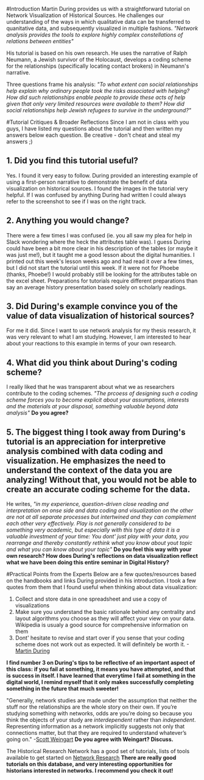 #Introduction
Martin During provides us with a straightforward tutorial on Network Visualization of Historical Sources. He challenges our understanding of the ways in which qualitative data can be transferred to quanitative data, and subsequently visualized in multiple fashions. *"Network analysis provides the tools to explore highly complex constellations of relations between entities"* 

His tutorial is based on his own research. He uses the narrative of Ralph Neumann, a Jewish survivor of the Holocaust, develops a coding scheme for the relationships (specifically locating contact brokers) in Neumann's narrative. 

Three questions frame his analysis: 
*"To what extent can social relationships help explain why ordinary people took the risks associated with helping? How did such relationships enable people to provide these acts of help given that only very limited resources were available to them? How did social relationships help Jewish refugees to survive in the underground?"* 

#Tutorial Critiques & Broader Reflections
Since I am not in class with you guys, I have listed my questions about the tutorial and then written my answers below each question. Be creative - don't cheat and steal my answers ;) 

## 1. Did you find this tutorial useful? 
Yes. I found it very easy to follow. During provided an interesting example of using a first-person narrative to demonstrate the benefit of data visualization on historical sources. I found the images in the tutorial very helpful. If I was confused by anything During had written I could always refer to the screenshot to see if I was on the right track. 
## 2. Anything you would change? 
There were a few times I was confused (ie. you all saw my plea for help in Slack wondering where the heck the attributes table was). I guess During could have been a bit more clear in his description of the tables (or maybe it was just me!), but it taught me a good lesson about the digital humanities. I printed out this week's lesson weeks ago and had read it over a few times, but I did not start the tutorial until this week. If it were not for Phoebe (thanks, Phoebe!) I would probably still be looking for the attributes table on the excel sheet. Preparations for tutorials require different preparations than say an average history presentation based solely on scholarly readings. 
## 3. Did During's example convince you of the value of data visualization of historical sources? 
For me it did. Since I want to use network analysis for my thesis research, it was very relevant to what I am studying. However, I am interested to hear about your reactions to this example in terms of your own research. 
## 4. What did you think about During's coding scheme? 
I really liked that he was transparent about what we as researchers contribute to the coding schemes. *"The prcoess of designing such a coding scheme forces you to become explicit about your assumptions, interests and the materials at your disposal, something valuable beyond data analysis"* **Do you agree?** 
## 5. The biggest thing I took away from During's tutorial is an appreciation for interpretive analysis combined with data coding and visualization. He emphasizes the need to understand the context of the data you are analyzing! Without that, you would not be able to create an accurate coding scheme for the data. 
He writes, *"in my experience, question-driven close reading and interpretation on onse side and data coding and visualization on the other are not at all separate processes but intertwined and they can complement each other very effectively. Play is not generally considered to be something very academic, but especially with this type of data it is a valuable investment of your time: You dont' just play with your data, you rearrange and thereby constantly rethink what you know about yout topic and what you can know about your topic"* **Do you feel this way with your own research? How does During's reflections on data visualization reflect what we have been doing this entire seminar in Digital History?**

#Practical Points from the Experts 
Below are a few quotes/resources based on the handbooks and links During provided in his introduction. I took a few quotes from them that I found useful when thinking about data visualization: 

1. Collect and store data in one spreadsheet and use a copy of visualizations
2. Make sure you understand the basic rationale behind any centrality and layout algorithms you choose as they will affect your view on your data. Wikipedia is usualy a good source for comprehensive information on them
3. Dont' hesitate to revise and start over if you sense that your coding scheme does not work out as expected. It will definitely be worth it. -[Martin During](http://programminghistorian.org/lessons/creating-network-diagrams-from-historical-sources)

**I find number 3 on During's tips to be reflective of an important aspect of this class: if you fail at something, it means you have attempted, and that is success in itself. I have learned that everytime I fail at something in the digital world, I remind myself that it only makes successfully completing something in the future that much sweeter!** 

"Generally, network studies are made under the assumption that neither the stuff nor the relationships are the whole story on their own. If you’re studying something with networks, odds are you’re doing so because you think the objects of your study are *interdependent* rather than *independent*. Representing information as a network implicitly suggests not only that connections matter, but that they are required to understand whatever’s going on." -[Scott Weingart](http://www.scottbot.net/HIAL/?p=6279) 
**Do you agree with Weingart? Discuss.** 

The Historical Research Network has a good set of tutorials, lists of tools available to get started on [Network Research](http://historicalnetworkresearch.org/resources/external-resources/#2)
**There are really good tutorials on this database, and very interesting opportunities for historians interested in networks. I recommend you check it out!** 

